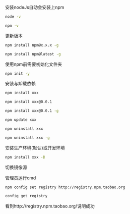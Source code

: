 安装nodeJs自动会安装上npm

```bash
node -v

npm -v
```

更新版本

```bash
npm install npm@x.x.x -g

npm install npm@latest -g
```

使用npm前需要初始化文件夹

```bash
npm init -y
```

安装与卸载依赖

```bash
npm install xxx

npm install xxx@0.0.1

npm install xxx@0.0.1 -g

npm update xxx

npm uninstall xxx

npm uninstall xxx -g

```

安装生产环境(默认)或开发环境

```bash
npm install xxx -D
```

切换镜像源

管理员运行cmd

```bash
npm config set registry http://registry.npm.taobao.org

config get registry
```

看到http://registry.npm.taobao.org/说明成功